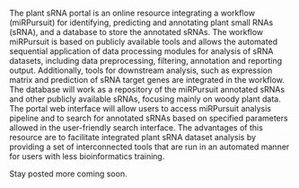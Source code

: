 The plant sRNA portal is an online resource integrating a workflow (miRPursuit) for identifying, predicting and annotating plant small RNAs (sRNA), and a database to store the annotated sRNAs. 
The workflow miRPursuit is based on publicly available tools and allows the automated sequential application of data processing modules for analysis of sRNA datasets, including data preprocessing, filtering, annotation and reporting output. Additionally, tools for downstream analysis, such as expression matrix and prediction of sRNA target genes are integrated in the workflow. 
The database will work as a repository of the miRPursuit annotated sRNAs and other publicly available sRNAs, focusing mainly on woody plant data. 
The portal web interface will allow users to access miRPursuit analysis pipeline and to search for annotated sRNAs based on specified parameters allowed in the user-friendly search interface.
The advantages of this resource are to facilitate integrated plant sRNA dataset analysis by providing a set of interconnected tools that are run in an automated manner for users with less bioinformatics training.

Stay posted more coming soon.
